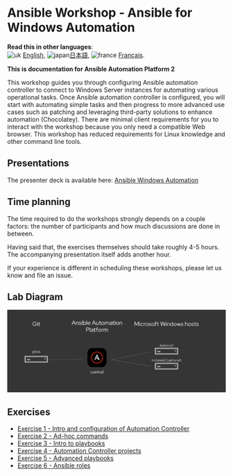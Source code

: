 # Ansible Workshop - Ansible for Windows Automation

**Read this in other languages**:
<br>![uk](../../images/uk.png) [English](README.md),  ![japan](../../images/japan.png)[日本語](README.ja.md), ![france](../../images/fr.png) [Français](README.fr.md).
<br>

**This is documentation for Ansible Automation Platform 2**

This workshop guides you through configuring Ansible automation controller to connect to Windows Server instances for automating various operational tasks. Once Ansible automation controller is configured, you will start with automating simple tasks and then progress to more advanced use cases such as patching and leveraging third-party solutions to enhance automation (Chocolatey). There are minimal client requirements for you to interact with the workshop because you only need a compatible Web browser. This workshop has reduced requirements for Linux knowledge and other command line tools.

## Presentations

The presenter deck is available here:
[Ansible Windows Automation](../../decks/ansible_windows.pdf)

## Time planning

The time required to do the workshops strongly depends on a couple factors: the number of participants and how much discussions are done in between.

Having said that, the exercises themselves should take roughly 4-5 hours. The accompanying presentation itself adds another hour.

If your experience is different in scheduling these workshops, please let us know and file an issue.

## Lab Diagram
<!-- TODO #1375 redo workshop diagram -->
![ansible windows lab diagram](../../images/ansible_windows_diagram.png)

## Exercises

* [Exercise 1 - Intro and configuration of Automation Controller](1-tower)
* [Exercise 2 - Ad-hoc commands](2-adhoc)
* [Exercise 3 - Intro to playbooks](3-playbook)
* [Exercise 4 - Automation Controller projects](4-projects)
* [Exercise 5 - Advanced playbooks](5-adv-playbook)
* [Exercise 6 - Ansible roles](6-roles)
<!-- TODO #1376 Update optional exercises in windows workshop -->
<!-- * [Exercise 7 - Patching Windows](7-win-patch) (optional) -->
<!-- * [Exercise 8 - Chocolatey](8-chocolatey) (optional) -->
<!-- * [Exercise 9 - Windows Workflow](9-win-workflow) -->
